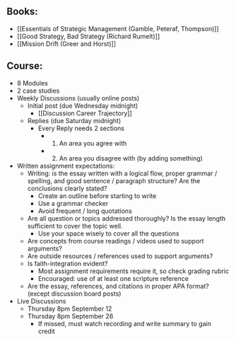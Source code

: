 ## Books:
- [[Essentials of Strategic Management (Gamble, Peteraf, Thompson)]]
- [[Good Strategy, Bad Strategy (Richard Rumelt)]]
- [[Mission Drift (Greer and Horst)]]

## Course:
- 8 Modules
- 2 case studies
- Weekly Discussions (usually online posts)
	- Initial post (due Wednesday midnight)
		- [[Discussion Career Trajectory]]
	- Replies (due Saturday midnight)
		- Every Reply needs 2 sections
			- 1. An area you agree with
			- 2. An area you disagree with (by adding something)
- Written assignment expectations:
	- Writing: is the essay written with a logical flow, proper grammar / spelling, and good sentence / paragraph structure? Are the conclusions clearly stated?
		- Create an outline before starting to write
		- Use a grammar checker
		- Avoid frequent / long quotations
	- Are all question or topics addressed thoroughly? Is the essay length sufficient to cover the topic well.
		- Use your space wisely to cover all the questions
	- Are concepts from course readings / videos used to support arguments?
	- Are outside resources / references used to support arguments?
	- Is faith-integration evident?
		- Most assignment requirements require it, so check grading rubric
		- Encouraged: use of at least one scripture reference
	- Are the essay, references, and citations in proper APA format? (except discussion board posts)
- Live Discussions
	- Thursday 8pm September 12
	- Thursday 8pm September 26
		- If missed, must watch recording and write summary to gain credit